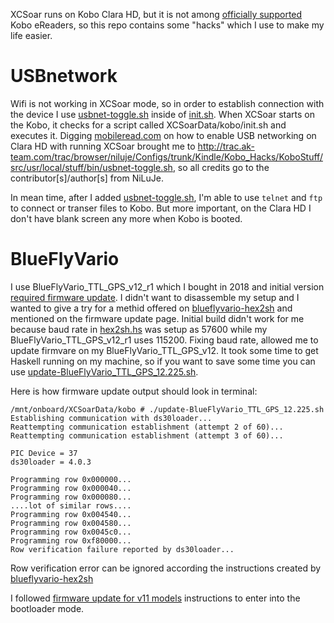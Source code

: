 XCSoar runs on Kobo Clara HD, but it is not among [officially supported](https://www.xcsoar.org/hardware/#kobo) 
Kobo eReaders, so this repo contains some "hacks" which I use to make my life easier.  


# USBnetwork
Wifi is not working in XCSoar mode, so in order to establish connection with the device
I use [usbnet-toggle.sh](kobo-clarahd/usbnet-toggle.sh) inside of [init.sh](kobo-clarahd/init.sh).
When XCSoar starts on the Kobo, it checks for a script called XCSoarData/kobo/init.sh and executes it.
Digging [mobileread.com](https://www.mobileread.com/forums/showthread.php?p=3728532) on how 
to enable USB networking on Clara HD with running XCSoar brought me to 
http://trac.ak-team.com/trac/browser/niluje/Configs/trunk/Kindle/Kobo_Hacks/KoboStuff/src/usr/local/stuff/bin/usbnet-toggle.sh,
so all credits go to the contributor[s]/author[s] from NiLuJe.

In mean time, after I added [usbnet-toggle.sh](kobo-clarahd/usbnet-toggle.sh), I'm able to use `telnet` and `ftp`
to connect or transer files to Kobo. But more important, on the Clara HD I don't have blank screen any more when
Kobo is booted.


# BlueFlyVario
I use BlueFlyVario_TTL_GPS_v12_r1 which I bought in 2018 and initial version
[required firmware update](http://blueflyvario.blogspot.com/2018/12/blueflyvariottlgpsv12-firmware-update.html).
I didn't want to disassemble my setup and I wanted to give a try for a methid offered on 
[blueflyvario-hex2sh](https://github.com/twhitehead/blueflyvario-hex2sh) and mentioned on the firmware update page. 
Initial build didn't work for me because baud rate in [hex2sh.hs](https://github.com/twhitehead/blueflyvario-hex2sh/blob/master/hex2sh.hs#L322)
was setup as 57600 while my BlueFlyVario_TTL_GPS_v12_r1 uses 115200. Fixing baud rate, allowed me to
update firmvare on my BlueFlyVario_TTL_GPS_v12. It took some time to get Haskell running on my machine,
so if you want to save some time you can use [update-BlueFlyVario_TTL_GPS_12.225.sh](blueflyvario/update-BlueFlyVario_TTL_GPS_12.225.sh).

Here is how firmware update output should look in terminal:

```
/mnt/onboard/XCSoarData/kobo # ./update-BlueFlyVario_TTL_GPS_12.225.sh 
Establishing communication with ds30loader...
Reattempting communication establishment (attempt 2 of 60)...
Reattempting communication establishment (attempt 3 of 60)...

PIC Device = 37
ds30loader = 4.0.3

Programming row 0x000000...
Programming row 0x000040...
Programming row 0x000080...
....lot of similar rows....
Programming row 0x004540...
Programming row 0x004580...
Programming row 0x0045c0...
Programming row 0xf80000...
Row verification failure reported by ds30loader...
```

Row verification error can be ignored according the instructions created by
[blueflyvario-hex2sh](https://github.com/twhitehead/blueflyvario-hex2sh)

I followed [firmware update for v11 models](http://blueflyvario.blogspot.com/2016/08/firmware-update-for-v11-models.html)
instructions to enter into the bootloader mode.

